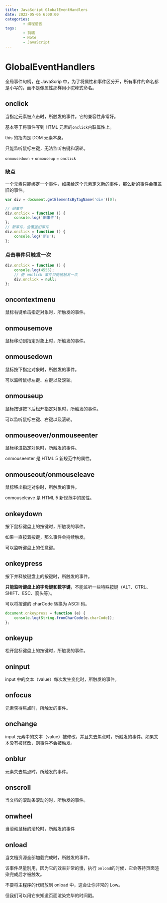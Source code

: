 ```yaml
---
title: JavaScript GlobalEventHandlers
date: 2022-05-05 6:00:00
categories:
        - 编程语言
tags:
        - 前端
        - Note
        - JavaScript
---
```


# GlobalEventHandlers

全局事件句柄，在 JavaScrip 中，为了将属性和事件区分开，所有事件的命名都是小写的，而不是像属性那样用小驼峰式命名。

## onclick

当指定元素被点击时，所触发的事件。它的兼容性非常好。

基本等于将事件写到 HTML 元素的`onclick`内联属性上。

this 的指向是 DOM 元素本身。

只能监听鼠标左键，无法监听右键和滚轮。

`onmousedown` + `onmouseup` = `onclick`

### 缺点

一个元素只能绑定一个事件，如果给这个元素定义新的事件，那么新的事件会覆盖旧的事件。

```js
var div = document.getElementsByTagName('div')[0];

// 旧事件
div.onclick = function () {
	console.log('旧事件');
};
// 新事件，会覆盖旧事件
div.onclick = function () {
	console.log('新s');
};
```

### 点击事件只触发一次

```js
div.onclick = function () {
	console.log(4555);
	// 使 onclick 事件只能被触发一次
	div.onclick = null;
};
```

## oncontextmenu

鼠标右键单击指定对象时，所触发的事件。

## onmousemove

鼠标移动到指定对象上时，所触发的事件。

## onmousedown

鼠标按下指定对象时，所触发的事件。

可以监听鼠标左键、右键以及滚轮。

## onmouseup

鼠标按键按下后松开指定对象时，所触发的事件。

可以监听鼠标左键、右键以及滚轮。

## onmouseover/onmouseenter

鼠标移进指定对象时，所触发的事件。

onmouseenter 是 HTML 5 新规范中的属性。

## onmouseout/onmouseleave

鼠标移出指定对象时，所触发的事件。

onmouseleave 是 HTML 5 新规范中的属性。

## onkeydown

按下鼠标键盘上的按键时，所触发的事件。

如果一直按着按键，那么事件会持续触发。

可以监听键盘上的任意键。

## onkeypress

按下并释放键盘上的按键时，所触发的事件。

**只能监听键盘上的字母键和数字键**，不能监听一些特殊按键（ALT、CTRL、SHIFT、ESC、箭头等）。

可以将按键的 charCode 转换为 ASCII 码。

```js
document.onkeypress = function (e) {
	console.log(String.fromCharCode(e.charCode));
};
```

## onkeyup

松开鼠标键盘上的按键时，所触发的事件。

## oninput

input 中的文本（value）每次发生变化时，所触发的事件。

## onfocus

元素获得焦点时，所触发的事件。

## onchange

input 元素中的文本（value）被修改，并且失去焦点时，所触发的事件。如果文本没有被修改，则事件不会被触发。

## onblur

元素失去焦点时，所触发的事件。

## onscroll

当文档的滚动条滚动的时，所触发的事件。

## onwheel

当滚动鼠标的滚轮时，所触发的事件

## onload

当文档资源全部加载完成时，所触发的事件。

该事件尽量别用，因为它的效率非常的慢，执行 `onload`的时候，它会等待页面渲染完成后才被触发。

不要将主程序的代码放到 onload 中，这会让你非常的 Low。

但我们可以用它来知道页面渲染完毕的时间戳。
